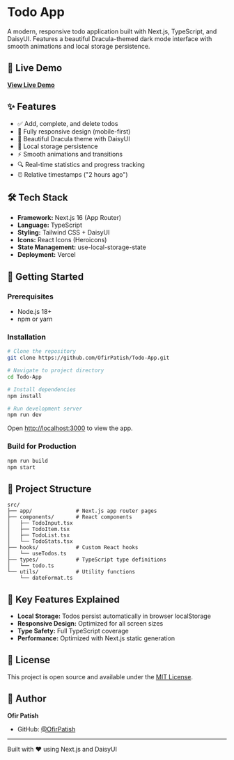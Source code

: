 # Todo App

A modern, responsive todo application built with Next.js, TypeScript, and DaisyUI. Features a beautiful Dracula-themed dark mode interface with smooth animations and local storage persistence.

## 🚀 Live Demo

[**View Live Demo**](https://opdev-todo.vercel.app)

## ✨ Features

- ✅ Add, complete, and delete todos
- 📱 Fully responsive design (mobile-first)
- 🎨 Beautiful Dracula theme with DaisyUI
- 💾 Local storage persistence
- ⚡ Smooth animations and transitions
- 🔍 Real-time statistics and progress tracking
- ⏰ Relative timestamps ("2 hours ago")

## 🛠️ Tech Stack

- **Framework:** Next.js 16 (App Router)
- **Language:** TypeScript
- **Styling:** Tailwind CSS + DaisyUI
- **Icons:** React Icons (Heroicons)
- **State Management:** use-local-storage-state
- **Deployment:** Vercel

## 🚀 Getting Started

### Prerequisites

- Node.js 18+
- npm or yarn

### Installation

```bash
# Clone the repository
git clone https://github.com/OfirPatish/Todo-App.git

# Navigate to project directory
cd Todo-App

# Install dependencies
npm install

# Run development server
npm run dev
```

Open [http://localhost:3000](http://localhost:3000) to view the app.

### Build for Production

```bash
npm run build
npm start
```

## 📁 Project Structure

```
src/
├── app/              # Next.js app router pages
├── components/       # React components
│   ├── TodoInput.tsx
│   ├── TodoItem.tsx
│   ├── TodoList.tsx
│   └── TodoStats.tsx
├── hooks/            # Custom React hooks
│   └── useTodos.ts
├── types/            # TypeScript type definitions
│   └── todo.ts
└── utils/            # Utility functions
    └── dateFormat.ts
```

## 🎯 Key Features Explained

- **Local Storage:** Todos persist automatically in browser localStorage
- **Responsive Design:** Optimized for all screen sizes
- **Type Safety:** Full TypeScript coverage
- **Performance:** Optimized with Next.js static generation

## 📝 License

This project is open source and available under the [MIT License](LICENSE).

## 👤 Author

**Ofir Patish**

- GitHub: [@OfirPatish](https://github.com/OfirPatish)

---

Built with ❤️ using Next.js and DaisyUI
